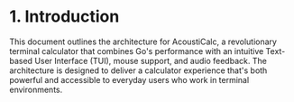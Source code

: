 # 1. Introduction

This document outlines the architecture for AcoustiCalc, a revolutionary terminal calculator that combines Go's performance with an intuitive Text-based User Interface (TUI), mouse support, and audio feedback. The architecture is designed to deliver a calculator experience that's both powerful and accessible to everyday users who work in terminal environments.
